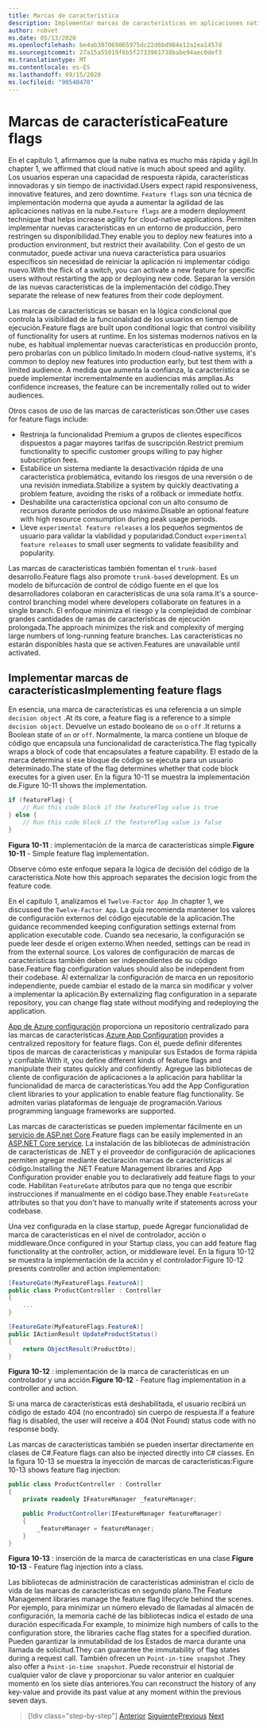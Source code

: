 ```yaml
---
title: Marcas de característica
description: Implementar marcas de características en aplicaciones nativas en la nube que aprovechan App de Azure configuración
author: robvet
ms.date: 05/13/2020
ms.openlocfilehash: be4ab307069065975dc22d6bd984e12a2ea1457d
ms.sourcegitcommit: 27a15a55019f6b5f2733961738babe94aec0def3
ms.translationtype: MT
ms.contentlocale: es-ES
ms.lasthandoff: 09/15/2020
ms.locfileid: "90540470"
---
```

# <a name="feature-flags"></a><span data-ttu-id="4b15a-103">Marcas de característica</span><span class="sxs-lookup"><span data-stu-id="4b15a-103">Feature flags</span></span>

<span data-ttu-id="4b15a-104">En el capítulo 1, afirmamos que la nube nativa es mucho más rápida y ágil.</span><span class="sxs-lookup"><span data-stu-id="4b15a-104">In chapter 1, we affirmed that cloud native is much about speed and agility.</span></span> <span data-ttu-id="4b15a-105">Los usuarios esperan una capacidad de respuesta rápida, características innovadoras y sin tiempo de inactividad.</span><span class="sxs-lookup"><span data-stu-id="4b15a-105">Users expect rapid responsiveness, innovative features, and zero downtime.</span></span> <span data-ttu-id="4b15a-106">`Feature flags` son una técnica de implementación moderna que ayuda a aumentar la agilidad de las aplicaciones nativas en la nube.</span><span class="sxs-lookup"><span data-stu-id="4b15a-106">`Feature flags` are a modern deployment technique that helps increase agility for cloud-native applications.</span></span> <span data-ttu-id="4b15a-107">Permiten implementar nuevas características en un entorno de producción, pero restringen su disponibilidad.</span><span class="sxs-lookup"><span data-stu-id="4b15a-107">They enable you to deploy new features into a production environment, but restrict their availability.</span></span> <span data-ttu-id="4b15a-108">Con el gesto de un conmutador, puede activar una nueva característica para usuarios específicos sin necesidad de reiniciar la aplicación ni implementar código nuevo.</span><span class="sxs-lookup"><span data-stu-id="4b15a-108">With the flick of a switch, you can activate a new feature for specific users without restarting the app or deploying new code.</span></span> <span data-ttu-id="4b15a-109">Separan la versión de las nuevas características de la implementación del código.</span><span class="sxs-lookup"><span data-stu-id="4b15a-109">They separate the release of new features from their code deployment.</span></span>

<span data-ttu-id="4b15a-110">Las marcas de características se basan en la lógica condicional que controla la visibilidad de la funcionalidad de los usuarios en tiempo de ejecución.</span><span class="sxs-lookup"><span data-stu-id="4b15a-110">Feature flags are built upon conditional logic that control visibility of functionality for users at runtime.</span></span> <span data-ttu-id="4b15a-111">En los sistemas modernos nativos en la nube, es habitual implementar nuevas características en producción pronto, pero probarlas con un público limitado.</span><span class="sxs-lookup"><span data-stu-id="4b15a-111">In modern cloud-native systems, it's common to deploy new features into production early, but test them with a limited audience.</span></span> <span data-ttu-id="4b15a-112">A medida que aumenta la confianza, la característica se puede implementar incrementalmente en audiencias más amplias.</span><span class="sxs-lookup"><span data-stu-id="4b15a-112">As confidence increases, the feature can be incrementally rolled out to wider audiences.</span></span>

<span data-ttu-id="4b15a-113">Otros casos de uso de las marcas de características son:</span><span class="sxs-lookup"><span data-stu-id="4b15a-113">Other use cases for feature flags include:</span></span>

- <span data-ttu-id="4b15a-114">Restrinja la funcionalidad Premium a grupos de clientes específicos dispuestos a pagar mayores tarifas de suscripción.</span><span class="sxs-lookup"><span data-stu-id="4b15a-114">Restrict premium functionality to specific customer groups willing to pay higher subscription fees.</span></span>
- <span data-ttu-id="4b15a-115">Estabilice un sistema mediante la desactivación rápida de una característica problemática, evitando los riesgos de una reversión o de una revisión inmediata.</span><span class="sxs-lookup"><span data-stu-id="4b15a-115">Stabilize a system by quickly deactivating a problem feature, avoiding the risks of a rollback or immediate hotfix.</span></span>
- <span data-ttu-id="4b15a-116">Deshabilite una característica opcional con un alto consumo de recursos durante períodos de uso máximo.</span><span class="sxs-lookup"><span data-stu-id="4b15a-116">Disable an optional feature with high resource consumption during peak usage periods.</span></span>
- <span data-ttu-id="4b15a-117">Lleve `experimental feature releases` a los pequeños segmentos de usuario para validar la viabilidad y popularidad.</span><span class="sxs-lookup"><span data-stu-id="4b15a-117">Conduct `experimental feature releases` to small user segments to validate feasibility and popularity.</span></span>

<span data-ttu-id="4b15a-118">Las marcas de características también fomentan el `trunk-based` desarrollo.</span><span class="sxs-lookup"><span data-stu-id="4b15a-118">Feature flags also promote `trunk-based` development.</span></span> <span data-ttu-id="4b15a-119">Es un modelo de bifurcación de control de código fuente en el que los desarrolladores colaboran en características de una sola rama.</span><span class="sxs-lookup"><span data-stu-id="4b15a-119">It's a source-control branching model where developers collaborate on features in a single branch.</span></span> <span data-ttu-id="4b15a-120">El enfoque minimiza el riesgo y la complejidad de combinar grandes cantidades de ramas de características de ejecución prolongada.</span><span class="sxs-lookup"><span data-stu-id="4b15a-120">The approach minimizes the risk and complexity of merging large numbers of long-running feature branches.</span></span> <span data-ttu-id="4b15a-121">Las características no estarán disponibles hasta que se activen.</span><span class="sxs-lookup"><span data-stu-id="4b15a-121">Features are unavailable until activated.</span></span>

## <a name="implementing-feature-flags"></a><span data-ttu-id="4b15a-122">Implementar marcas de características</span><span class="sxs-lookup"><span data-stu-id="4b15a-122">Implementing feature flags</span></span>

<span data-ttu-id="4b15a-123">En esencia, una marca de características es una referencia a un simple `decision object` .</span><span class="sxs-lookup"><span data-stu-id="4b15a-123">At its core, a feature flag is a reference to a simple `decision object`.</span></span> <span data-ttu-id="4b15a-124">Devuelve un estado booleano de `on` o `off` .</span><span class="sxs-lookup"><span data-stu-id="4b15a-124">It returns a Boolean state of `on` or `off`.</span></span> <span data-ttu-id="4b15a-125">Normalmente, la marca contiene un bloque de código que encapsula una funcionalidad de característica.</span><span class="sxs-lookup"><span data-stu-id="4b15a-125">The flag typically wraps a block of code that encapsulates a feature capability.</span></span> <span data-ttu-id="4b15a-126">El estado de la marca determina si ese bloque de código se ejecuta para un usuario determinado.</span><span class="sxs-lookup"><span data-stu-id="4b15a-126">The state of the flag determines whether that code block executes for a given user.</span></span> <span data-ttu-id="4b15a-127">En la figura 10-11 se muestra la implementación de.</span><span class="sxs-lookup"><span data-stu-id="4b15a-127">Figure 10-11 shows the implementation.</span></span>

```csharp
if (featureFlag) {
    // Run this code block if the featureFlag value is true
} else {
    // Run this code block if the featureFlag value is false
}
```

<span data-ttu-id="4b15a-128">**Figura 10-11** : implementación de la marca de características simple.</span><span class="sxs-lookup"><span data-stu-id="4b15a-128">**Figure 10-11** - Simple feature flag implementation.</span></span>

<span data-ttu-id="4b15a-129">Observe cómo este enfoque separa la lógica de decisión del código de la característica.</span><span class="sxs-lookup"><span data-stu-id="4b15a-129">Note how this approach separates the decision logic from the feature code.</span></span>

<span data-ttu-id="4b15a-130">En el capítulo 1, analizamos el `Twelve-Factor App` .</span><span class="sxs-lookup"><span data-stu-id="4b15a-130">In chapter 1, we discussed the `Twelve-Factor App`.</span></span> <span data-ttu-id="4b15a-131">La guía recomienda mantener los valores de configuración externos del código ejecutable de la aplicación.</span><span class="sxs-lookup"><span data-stu-id="4b15a-131">The guidance recommended keeping configuration settings external from application executable code.</span></span> <span data-ttu-id="4b15a-132">Cuando sea necesario, la configuración se puede leer desde el origen externo.</span><span class="sxs-lookup"><span data-stu-id="4b15a-132">When needed, settings can be read in from the external source.</span></span> <span data-ttu-id="4b15a-133">Los valores de configuración de marcas de características también deben ser independientes de su código base.</span><span class="sxs-lookup"><span data-stu-id="4b15a-133">Feature flag configuration values should also be independent from their codebase.</span></span> <span data-ttu-id="4b15a-134">Al externalizar la configuración de marca en un repositorio independiente, puede cambiar el estado de la marca sin modificar y volver a implementar la aplicación.</span><span class="sxs-lookup"><span data-stu-id="4b15a-134">By externalizing flag configuration in a separate repository, you can change flag state without modifying and redeploying the application.</span></span>

<span data-ttu-id="4b15a-135">[App de Azure configuración](https://docs.microsoft.com/azure/azure-app-configuration/overview) proporciona un repositorio centralizado para las marcas de características.</span><span class="sxs-lookup"><span data-stu-id="4b15a-135">[Azure App Configuration](https://docs.microsoft.com/azure/azure-app-configuration/overview) provides a centralized repository for feature flags.</span></span> <span data-ttu-id="4b15a-136">Con él, puede definir diferentes tipos de marcas de características y manipular sus Estados de forma rápida y confiable.</span><span class="sxs-lookup"><span data-stu-id="4b15a-136">With it, you define different kinds of feature flags and manipulate their states quickly and confidently.</span></span> <span data-ttu-id="4b15a-137">Agregue las bibliotecas de cliente de configuración de aplicaciones a la aplicación para habilitar la funcionalidad de marca de características.</span><span class="sxs-lookup"><span data-stu-id="4b15a-137">You add the App Configuration client libraries to your application to enable feature flag functionality.</span></span> <span data-ttu-id="4b15a-138">Se admiten varias plataformas de lenguaje de programación.</span><span class="sxs-lookup"><span data-stu-id="4b15a-138">Various programming language frameworks are supported.</span></span>

<span data-ttu-id="4b15a-139">Las marcas de características se pueden implementar fácilmente en un [servicio de ASP.net Core](https://docs.microsoft.com/azure/azure-app-configuration/use-feature-flags-dotnet-core).</span><span class="sxs-lookup"><span data-stu-id="4b15a-139">Feature flags can be easily implemented in an [ASP.NET Core service](https://docs.microsoft.com/azure/azure-app-configuration/use-feature-flags-dotnet-core).</span></span> <span data-ttu-id="4b15a-140">La instalación de las bibliotecas de administración de características de .NET y el proveedor de configuración de aplicaciones permiten agregar mediante declaración marcas de características al código.</span><span class="sxs-lookup"><span data-stu-id="4b15a-140">Installing the .NET Feature Management libraries and App Configuration provider enable you to declaratively add feature flags to your code.</span></span> <span data-ttu-id="4b15a-141">Habilitan `FeatureGate` atributos para que no tenga que escribir instrucciones if manualmente en el código base.</span><span class="sxs-lookup"><span data-stu-id="4b15a-141">They enable `FeatureGate` attributes so that you don't have to manually write if statements across your codebase.</span></span>

<span data-ttu-id="4b15a-142">Una vez configurada en la clase startup, puede Agregar funcionalidad de marca de características en el nivel de controlador, acción o middleware.</span><span class="sxs-lookup"><span data-stu-id="4b15a-142">Once configured in your Startup class, you can add feature flag functionality at the controller, action, or middleware level.</span></span> <span data-ttu-id="4b15a-143">En la figura 10-12 se muestra la implementación de la acción y el controlador:</span><span class="sxs-lookup"><span data-stu-id="4b15a-143">Figure 10-12 presents controller and action implementation:</span></span>

```csharp
[FeatureGate(MyFeatureFlags.FeatureA)]
public class ProductController : Controller
{
    ...
}
```

```csharp
[FeatureGate(MyFeatureFlags.FeatureA)]
public IActionResult UpdateProductStatus()
{
    return ObjectResult(ProductDto);
}
```

<span data-ttu-id="4b15a-144">**Figura 10-12** : implementación de la marca de características en un controlador y una acción.</span><span class="sxs-lookup"><span data-stu-id="4b15a-144">**Figure 10-12** - Feature flag implementation in a controller and action.</span></span>

<span data-ttu-id="4b15a-145">Si una marca de características está deshabilitada, el usuario recibirá un código de estado 404 (no encontrado) sin cuerpo de respuesta.</span><span class="sxs-lookup"><span data-stu-id="4b15a-145">If a feature flag is disabled, the user will receive a 404 (Not Found) status code with no response body.</span></span>

<span data-ttu-id="4b15a-146">Las marcas de características también se pueden insertar directamente en clases de C#.</span><span class="sxs-lookup"><span data-stu-id="4b15a-146">Feature flags can also be injected directly into C# classes.</span></span> <span data-ttu-id="4b15a-147">En la figura 10-13 se muestra la inyección de marcas de características:</span><span class="sxs-lookup"><span data-stu-id="4b15a-147">Figure 10-13 shows feature flag injection:</span></span>

```csharp
public class ProductController : Controller
{
    private readonly IFeatureManager _featureManager;

    public ProductController(IFeatureManager featureManager)
    {
        _featureManager = featureManager;
    }
}
```

<span data-ttu-id="4b15a-148">**Figura 10-13** : inserción de la marca de características en una clase.</span><span class="sxs-lookup"><span data-stu-id="4b15a-148">**Figure 10-13** - Feature flag injection into a class.</span></span>

<span data-ttu-id="4b15a-149">Las bibliotecas de administración de características administran el ciclo de vida de las marcas de características en segundo plano.</span><span class="sxs-lookup"><span data-stu-id="4b15a-149">The Feature Management libraries manage the feature flag lifecycle behind the scenes.</span></span> <span data-ttu-id="4b15a-150">Por ejemplo, para minimizar un número elevado de llamadas al almacén de configuración, la memoria caché de las bibliotecas indica el estado de una duración especificada.</span><span class="sxs-lookup"><span data-stu-id="4b15a-150">For example, to minimize high numbers of calls to the configuration store, the libraries cache flag states for a specified duration.</span></span> <span data-ttu-id="4b15a-151">Pueden garantizar la inmutabilidad de los Estados de marca durante una llamada de solicitud.</span><span class="sxs-lookup"><span data-stu-id="4b15a-151">They can guarantee the immutability of flag states during a request call.</span></span> <span data-ttu-id="4b15a-152">También ofrecen un `Point-in-time snapshot` .</span><span class="sxs-lookup"><span data-stu-id="4b15a-152">They also offer a `Point-in-time snapshot`.</span></span> <span data-ttu-id="4b15a-153">Puede reconstruir el historial de cualquier valor de clave y proporcionar su valor anterior en cualquier momento en los siete días anteriores.</span><span class="sxs-lookup"><span data-stu-id="4b15a-153">You can reconstruct the history of any key-value and provide its past value at any moment within the previous seven days.</span></span>

>[!div class="step-by-step"]
><span data-ttu-id="4b15a-154">[Anterior](devops.md)
>[Siguiente](infrastructure-as-code.md)</span><span class="sxs-lookup"><span data-stu-id="4b15a-154">[Previous](devops.md)
[Next](infrastructure-as-code.md)</span></span>
